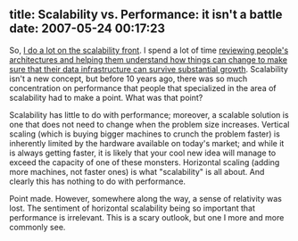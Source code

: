 title: Scalability vs. Performance: it isn't a battle
date: 2007-05-24 00:17:23
---

</p>So, <a href="http://l42.org/GQ">I do a lot on the scalability front</a>.  I spend a lot of time <a href="http://omniti.com/services/scalability">reviewing people's architectures and helping them understand how things can change to make sure that their data infrastructure can survive substantial growth</a>.  Scalability isn't a new concept, but before 10 years ago, there was so much concentration on performance that people that specialized in the area of scalability had to make a point.  What was that point?</p>  <p>Scalability has little to do with performance; moreover, a scalable solution is one that does not need to change when the problem size increases.  Vertical scaling (which is buying bigger machines to crunch the problem faster) is inherently limited by the hardware available on today's market; and while it is always getting faster, it is likely that your cool new idea will manage to exceed the capacity of one of these monsters.  Horizontal scaling (adding more machines, not faster ones) is what "scalability" is all about.  And clearly this has nothing to do with performance.</p>  <p>Point made.  However, somewhere along the way, a sense of relativity was lost.  The sentiment of horizontal scalability being so important that performance is irrelevant.  This is a scary outlook, but one I more and more commonly see.</p> 
